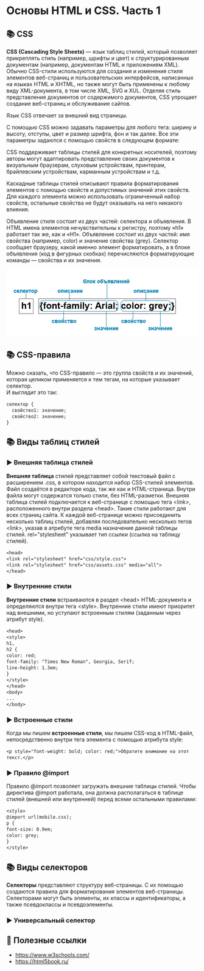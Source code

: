 Основы HTML и CSS. Часть 1
=======

:books: CSS
----

**CSS (Cascading Style Sheets)** — язык таблиц стилей, который позволяет прикреплять стиль (например, шрифты и цвет) к структурированным документам (например, документам HTML и приложениям XML). Обычно CSS-стили используются для создания и изменения стиля элементов веб-страниц и пользовательских интерфейсов, написанных на языках HTML и XHTML, но также могут быть применены к любому виду XML-документа, в том числе XML, SVG и XUL. Отделяя стиль представления документов от содержимого документов, CSS упрощает создание веб-страниц и обслуживание сайтов.

Язык CSS отвечает за внешний вид страницы.

С помощью CSS можно задавать параметры для любого тега: ширину и высоту, отступы, цвет и размер шрифта, фон и так далее. Все эти параметры задаются с помощью свойств в следующем формате:

CSS поддерживает таблицы стилей для конкретных носителей, поэтому авторы могут адаптировать представление своих документов к визуальным браузерам, слуховым устройствам, принтерам, брайлевским устройствам, карманным устройствам и т.д.

Каскадные таблицы стилей описывают правила форматирования элементов с помощью свойств и допустимых значений этих свойств. Для каждого элемента можно использовать ограниченный набор свойств, остальные свойства не будут оказывать на него никакого влияния.

Объявление стиля состоит из двух частей: селектора и объявления. В HTML имена элементов нечувствительны к регистру, поэтому «h1» работает так же, как и «H1». Объявление состоит из двух частей: имя свойства (например, color) и значение свойства (grey). Селектор сообщает браузеру, какой именно элемент форматировать, а в блоке объявления (код в фигурных скобках) перечисляются форматирующие команды — свойства и их значения.

![Image alt](https://github.com/SofiiaZ/A-LEVEL/blob/master/HTML/Structure.bmp)

:books: CSS-правила
----
Можно сказать, что CSS-правило — это группа свойств и их значений, которая целиком применяется к тем тегам, на которые указывает селектор.   
И выглядит это так:

  ```
  селектор {
    свойство1: значение;
    свойство2: значение;
  }
  ```
  
:books: Виды таблиц стилей
----

### :arrow_forward: Внешняя таблица стилей

**Внешняя таблица** стилей представляет собой текстовый файл с расширением .css, в котором находится набор CSS-стилей элементов. Файл создаётся в редакторе кода, так же как и HTML-страница. Внутри файла могут содержатся только стили, без HTML-разметки. Внешняя таблица стилей подключается к веб-странице с помощью тега \<link>, расположенного внутри раздела \<head></head>. Такие стили работают для всех страниц сайта.
К каждой веб-странице можно присоединить несколько таблиц стилей, добавляя последовательно несколько тегов \<link>, указав в атрибуте тега media назначение данной таблицы стилей. rel="stylesheet" указывает тип ссылки (ссылка на таблицу стилей).

```
<head>
<link rel="stylesheet" href="css/style.css">
<link rel="stylesheet" href="css/assets.css" media="all">
</head>
```

### :arrow_forward: Внутренние стили

**Внутренние стили** встраиваются в раздел \<head></head> HTML-документа и определяются внутри тега \<style></style>. Внутренние стили имеют приоритет над внешними, но уступают встроенным стилям (заданным через атрибут style).

```
<head>
<style>
h1, 
h2 {
color: red;
font-family: "Times New Roman", Georgia, Serif;
line-height: 1.3em;
}
</style>
</head>
<body>
...
</body>
```

### :arrow_forward: Встроенные стили

Когда мы пишем **встроенные стили**, мы пишем CSS-код в HTML-файл, непосредственно внутри тега элемента с помощью атрибута style:

```
<p style="font-weight: bold; color: red;">Обратите внимание на этот текст.</p>
```

### :arrow_forward: Правило @import

Правило @import позволяет загружать внешние таблицы стилей. Чтобы директива @import работала, она должна располагаться в таблице стилей (внешней или внутренней) перед всеми остальными правилами:

```
<style>
@import url(mobile.css);
p {
font-size: 0.9em; 
color: grey;
}
</style>
```

:books: Виды селекторов
----

**Селекторы** представляют структуру веб-страницы. С их помощью создаются правила для форматирования элементов веб-страницы. Селекторами могут быть элементы, их классы и идентификаторы, а также псевдоклассы и псевдоэлементы.

### :arrow_forward: Универсальный селектор


:link: Полезные ссылки
---------

+ https://www.w3schools.com/
+ https://html5book.ru/
